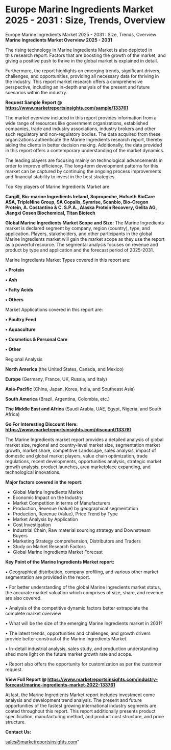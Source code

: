 # Europe Marine Ingredients Market 2025 - 2031 : Size, Trends, Overview
Europe Marine Ingredients Market 2025 - 2031 : Size, Trends, Overview
<Strong> Marine Ingredients Market Overview 2025 - 2031</strong>

The rising technology in Marine Ingredients Market is also depicted in this research report. Factors that are boosting the growth of the market, and giving a positive push to thrive in the global market is explained in detail.

Furthermore, the report highlights on emerging trends, significant drivers, challenges, and opportunities, providing all necessary data for thriving in the industry. This report market research offers a comprehensive perspective, including an in-depth analysis of the present and future scenarios within the industry.

<strong>Request Sample Report @ <a href=https://www.marketreportsinsights.com/sample/133761>https://www.marketreportsinsights.com/sample/133761</a></strong>

The market overview included in this report provides information from a wide range of resources like government organizations, established companies, trade and industry associations, industry brokers and other such regulatory and non-regulatory bodies. The data acquired from these organizations authenticate the Marine Ingredients research report, thereby aiding the clients in better decision making. Additionally, the data provided in this report offers a contemporary understanding of the market dynamics.

The leading players are focusing mainly on technological advancements in order to improve efficiency. The long-term development patterns for this market can be captured by continuing the ongoing process improvements and financial stability to invest in the best strategies.

Top Key players of Marine Ingredients Market are:

<strong>Cargill, Bio-marine Ingredients Ireland, Sopropeche, Hofseth BioCare ASA, TripleNine Group, SA Copalis, Symrise, Scanbio, Bio-Oregon Protein, A. Costantino & C. S.P.A., Alaska Protein Recovery, Gelita AG, Jiangxi Cosen Biochemical, Titan Biotech</strong>

<strong><b>Global Marine Ingredients Market Scope and Size:</b></strong>
The Marine Ingredients market is declared segment by company, region (country), type, and application. Players, stakeholders, and other participants in the global Marine Ingredients market will gain the market scope as they use the report as a powerful resource. The segmental analysis focuses on revenue and product by type and application and the forecast period of 2025-2031.

Marine Ingredients Market Types covered in this report are:

<strong>• Protein

• Ash

• Fatty Acids

• Others</strong>

Market Applications covered in this report are:

<strong>• Poultry Feed

• Aquaculture

• Cosmetics & Personal Care

• Other</strong> 

Regional Analysis

<strong>North America</strong> (the United States, Canada, and Mexico)

<strong>Europe</strong> (Germany, France, UK, Russia, and Italy)

<strong>Asia-Pacific</strong> (China, Japan, Korea, India, and Southeast Asia)

<strong>South America</strong> (Brazil, Argentina, Colombia, etc.)

<strong>The Middle East and Africa</strong> (Saudi Arabia, UAE, Egypt, Nigeria, and South Africa)

<strong>Go For Interesting Discount Here: <a href=https://www.marketreportsinsights.com/discount/133761>https://www.marketreportsinsights.com/discount/133761</a></strong>

The Marine Ingredients market report provides a detailed analysis of global market size, regional and country-level market size, segmentation market growth, market share, competitive Landscape, sales analysis, impact of domestic and global market players, value chain optimization, trade regulations, recent developments, opportunities analysis, strategic market growth analysis, product launches, area marketplace expanding, and technological innovations.

<strong><b>Major factors covered in the report:</b></strong>
<ul>
  <li>Global Marine Ingredients Market </li>
  <li>Economic Impact on the Industry</li>
  <li>Market Competition in terms of Manufacturers</li>
  <li>Production, Revenue (Value) by geographical segmentation</li>
  <li>Production, Revenue (Value), Price Trend by Type</li>
  <li>Market Analysis by Application</li>
  <li>Cost Investigation</li>
  <li>Industrial Chain, Raw material sourcing strategy and Downstream Buyers</li>
  <li>Marketing Strategy comprehension, Distributors and Traders</li>
  <li>Study on Market Research Factors</li>
  <li>Global Marine Ingredients Market Forecast</li>
</ul>

<strong><b>Key Point of the Marine Ingredients Market report:</b></strong>

• Geographical distribution, company profiling, and various other market segmentation are provided in the report.

• For better understanding of the global Marine Ingredients market status, the accurate market valuation which comprises of size, share, and revenue are also covered.

• Analysis of the competitive dynamic factors better extrapolate the complete market overview

• What will be the size of the emerging Marine Ingredients market in 2031?

• The latest trends, opportunities and challenges, and growth drivers provide better construal of the Marine Ingredients Market.

• In-detail industrial analysis, sales study, and production understanding shed more light on the future market growth rate and scope.

• Report also offers the opportunity for customization as per the customer request.

<strong><b>View Full Report @ <a href=https://www.marketreportsinsights.com/industry-forecast/marine-ingredients-market-2022-133761>https://www.marketreportsinsights.com/industry-forecast/marine-ingredients-market-2022-133761</a></b></strong>


At last, the Marine Ingredients Market report includes investment come analysis and development trend analysis. The present and future opportunities of the fastest growing international industry segments are coated throughout this report. This report additionally presents product specification, manufacturing method, and product cost structure, and price structure.

<strong>Contact Us:</strong>

sales@marketreportsinsights.com"
